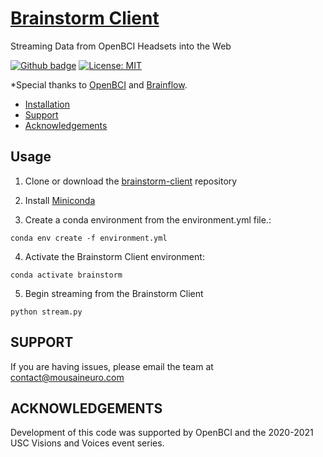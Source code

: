 # [Brainstorm Client](https://github.com/Mousai-Neurotechnologies/brainstorm-client)
Streaming Data from OpenBCI Headsets into the Web

[![Github badge](https://img.shields.io/badge/github-source_code-blue.svg?logo=github&logoColor=white)](https://github.com/Mousai-Neurotechnologies/brainstorm-client)
[![License: MIT](https://img.shields.io/badge/License-MIT-yellow.svg)](https://opensource.org/licenses/MIT)

*Special thanks to [OpenBCI](https://openbci.com/) and [Brainflow](https://brainflow.readthedocs.io/en/stable/index.html).

* [Installation](#INSTALLATION)
* [Support](#SUPPORT)
* [Acknowledgements](#ACKNOWLEDGEMENTS)

## Usage
1. Clone or download the [brainstorm-client](https://github.com/Mousai-Neurotechnologies/brainstorm-client) repository

2. Install [Miniconda](https://docs.conda.io/en/latest/miniconda.html)

3. Create a conda environment from the environment.yml file.: 
```
conda env create -f environment.yml
```

4. Activate the Brainstorm Client environment: 
```
conda activate brainstorm
```

5. Begin streaming from the Brainstorm Client
```
python stream.py
```

## SUPPORT

If you are having issues, please email the team at contact@mousaineuro.com

## ACKNOWLEDGEMENTS
Development of this code was supported by OpenBCI and the 2020-2021 USC Visions and Voices event series.



